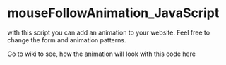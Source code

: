 # mouseFollowAnimation_JavaScript

with this script you can add an animation to your website. Feel free to change the form and animation patterns.

Go to wiki to see, how the animation will look with this code here
